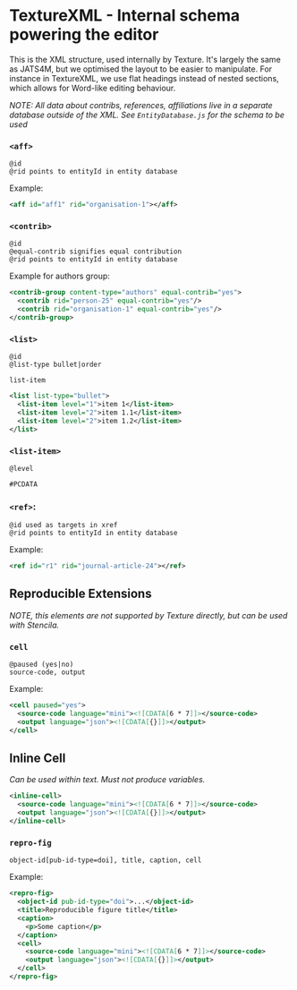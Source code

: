 # TextureXML - Internal schema powering the editor

This is the XML structure, used internally by Texture. It's largely the same as JATS4M, but we optimised the layout to be easier to manipulate. For instance in TextureXML, we use flat headings instead of nested sections, which allows for Word-like editing behaviour.

*NOTE: All data about contribs, references, affiliations live in a separate database outside of the XML. See `EntityDatabase.js` for the schema to be used*  


### `<aff>`

```
@id
@rid points to entityId in entity database
```

Example:

```xml
<aff id="aff1" rid="organisation-1"></aff>
```

### `<contrib>`

```
@id
@equal-contrib signifies equal contribution
@rid points to entityId in entity database
```

Example for authors group:

```xml
<contrib-group content-type="authors" equal-contrib="yes">
  <contrib rid="person-25" equal-contrib="yes"/>
  <contrib rid="organisation-1" equal-contrib="yes"/>
</contrib-group>
```

### `<list>`

```
@id
@list-type bullet|order

list-item
```

```xml
<list list-type="bullet">
  <list-item level="1">item 1</list-item>
  <list-item level="2">item 1.1</list-item>
  <list-item level="2">item 1.2</list-item>
</list>
```

### `<list-item>`

```
@level

#PCDATA
```

### `<ref>`:

```
@id used as targets in xref
@rid points to entityId in entity database
```

Example:

```xml
<ref id="r1" rid="journal-article-24"></ref>
```


## Reproducible Extensions

*NOTE, this elements are not supported by Texture directly, but can be used with Stencila.*

### `cell`

```
@paused (yes|no)
source-code, output
```

Example:

```xml
<cell paused="yes">
  <source-code language="mini"><![CDATA[6 * 7]]></source-code>
  <output language="json"><![CDATA[{}]]></output>
</cell>
```

## Inline Cell

*Can be used within text. Must not produce variables.*

```xml
<inline-cell>
  <source-code language="mini"><![CDATA[6 * 7]]></source-code>
  <output language="json"><![CDATA[{}]]></output>
</inline-cell>
```


### `repro-fig`

```
object-id[pub-id-type=doi], title, caption, cell
```

Example:

```xml
<repro-fig>
  <object-id pub-id-type="doi">...</object-id>
  <title>Reproducible figure title</title>
  <caption>
    <p>Some caption</p>
  </caption>
  <cell>
    <source-code language="mini"><![CDATA[6 * 7]]></source-code>
    <output language="json"><![CDATA[{}]]></output>
  </cell>
</repro-fig>
```
